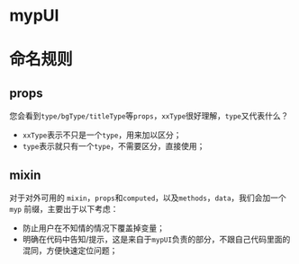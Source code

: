 # mypUI

# 命名规则
## props
您会看到`type/bgType/titleType`等`props`，`xxType`很好理解，`type`又代表什么？

- `xxType`表示不只是一个`type`，用来加以区分；
- `type`表示就只有一个`type`，不需要区分，直接使用；

## mixin
对于对外可用的 `mixin`，`props`和`computed`，以及`methods`，`data`，我们会加一个 `myp` 前缀，主要出于以下考虑：

- 防止用户在不知情的情况下覆盖掉变量；
- 明确在代码中告知/提示，这是来自于`mypUI`负责的部分，不跟自己代码里面的混同，方便快速定位问题；
